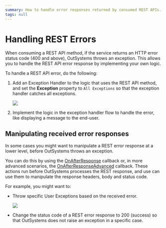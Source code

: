 ```yaml
---
summary: How to handle error responses returned by consumed REST APIs.
tags: null
---
```


# Handling REST Errors

When consuming a REST API method, if the service returns an HTTP error status code \(400 and above\), OutSystems throws an exception. This allows you to handle the REST API error response by implementing your own logic.

To handle a REST API error, do the following:

1. Add an Exception Handler to the logic that uses the REST API method, and set the **Exception** property to `All Exceptions` so that the exception handler catches all exceptions.

   ![](../../../../.gitbook/assets/ss-flow-allexceptions.png)

2. Implement the logic in the exception handler flow to handle the error, like displaying a message to the end-user.

## Manipulating received error responses

In some cases you might want to manipulate a REST error response at a lower level, before OutSystems throws an exception.

You can do this by using the [OnAfterResponse](https://github.com/danielmarquespt/docs-product/tree/e7ea3f444d5129dab245c69ab72ae091554bc4fb/src/extensibility-and-integration/rest/consume-rest-apis/simple-customizations.md%3E) callback or, in more advanced scenarios, the [OnAfterResponseAdvanced](https://github.com/danielmarquespt/docs-product/tree/e7ea3f444d5129dab245c69ab72ae091554bc4fb/src/extensibility-and-integration/rest/consume-rest-apis/advanced-customizations.md%3E) callback. These actions run before OutSystems processes the REST response, and use can use them to manipulate the response headers, body and status code.

For example, you might want to:

* Throw specific User Exceptions based on the received error.

  ![](../../../../.gitbook/assets/ss-rest-handle-errors.png)

* Change the status code of a REST error response to 200 \(success\) so that OutSystems does not raise an exception in a specific case.

